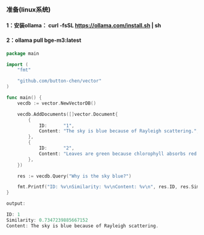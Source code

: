 ### 准备(linux系统)
#### 1：安装ollama： curl -fsSL https://ollama.com/install.sh | sh
#### 2：ollama pull bge-m3:latest

```go
package main

import (
	"fmt"

	"github.com/button-chen/vector"
)

func main() {
	vecdb := vector.NewVectorDB()

	vecdb.AddDocuments([]vector.Document{
		{
			ID:      "1",
			Content: "The sky is blue because of Rayleigh scattering.",
		},
		{
			ID:      "2",
			Content: "Leaves are green because chlorophyll absorbs red and blue light.",
		},
	})

	res := vecdb.Query("Why is the sky blue?")

	fmt.Printf("ID: %v\nSimilarity: %v\nContent: %v\n", res.ID, res.Similarity, res.Content)
}

output:

ID: 1
Similarity: 0.7347239885667152
Content: The sky is blue because of Rayleigh scattering.

```
